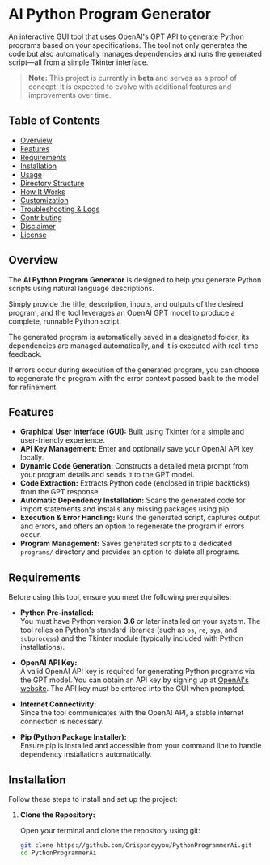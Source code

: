 # AI Python Program Generator

An interactive GUI tool that uses OpenAI's GPT API to generate Python programs based on your specifications. The tool not only generates the code but also automatically manages dependencies and runs the generated script—all from a simple Tkinter interface.

> **Note:** This project is currently in **beta** and serves as a proof of concept. It is expected to evolve with additional features and improvements over time.

## Table of Contents

- [Overview](#overview)
- [Features](#features)
- [Requirements](#requirements)
- [Installation](#installation)
- [Usage](#usage)
- [Directory Structure](#directory-structure)
- [How It Works](#how-it-works)
- [Customization](#customization)
- [Troubleshooting & Logs](#troubleshooting--logs)
- [Contributing](#contributing)
- [Disclaimer](#disclaimer)
- [License](#license)

## Overview

The **AI Python Program Generator** is designed to help you generate Python scripts using natural language descriptions. 

Simply provide the title, description, inputs, and outputs of the desired program, and the tool leverages an OpenAI GPT model to produce a complete, runnable Python script.

The generated program is automatically saved in a designated folder, its dependencies are managed automatically, and it is executed with real-time feedback.

If errors occur during execution of the generated program, you can choose to regenerate the program with the error context passed back to the model for refinement.

## Features

- **Graphical User Interface (GUI):** Built using Tkinter for a simple and user-friendly experience.
- **API Key Management:** Enter and optionally save your OpenAI API key locally.
- **Dynamic Code Generation:** Constructs a detailed meta prompt from your program details and sends it to the GPT model.
- **Code Extraction:** Extracts Python code (enclosed in triple backticks) from the GPT response.
- **Automatic Dependency Installation:** Scans the generated code for import statements and installs any missing packages using pip.
- **Execution & Error Handling:** Runs the generated script, captures output and errors, and offers an option to regenerate the program if errors occur.
- **Program Management:** Saves generated scripts to a dedicated `programs/` directory and provides an option to delete all programs.

## Requirements

Before using this tool, ensure you meet the following prerequisites:

- **Python Pre-installed:**  
  You must have Python version **3.6** or later installed on your system. The tool relies on Python's standard libraries (such as `os`, `re`, `sys`, and `subprocess`) and the Tkinter module (typically included with Python installations).

- **OpenAI API Key:**  
  A valid OpenAI API key is required for generating Python programs via the GPT model. You can obtain an API key by signing up at [OpenAI's website](https://openai.com/). The API key must be entered into the GUI when prompted.

- **Internet Connectivity:**  
  Since the tool communicates with the OpenAI API, a stable internet connection is necessary.

- **Pip (Python Package Installer):**  
  Ensure pip is installed and accessible from your command line to handle dependency installations automatically.

## Installation

Follow these steps to install and set up the project:

1. **Clone the Repository:**

   Open your terminal and clone the repository using git:

   ```bash
   git clone https://github.com/Crispancyyou/PythonProgrammerAi.git
   cd PythonProgrammerAi
